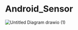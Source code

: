 # Android_Sensor
![Untitled Diagram drawio (1)](https://user-images.githubusercontent.com/63772343/219770105-43d0c1a0-ef66-466a-a24f-a245824fd467.png)
